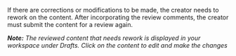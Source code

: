 
If there are corrections or modifications to be made, the creator needs to rework on the content. After incorporating the review comments, the creator must submit the content for a review again.

***Note:***
*The reviewed content that needs rework is displayed in your workspace under Drafts. Click on the content to edit and make the changes*

